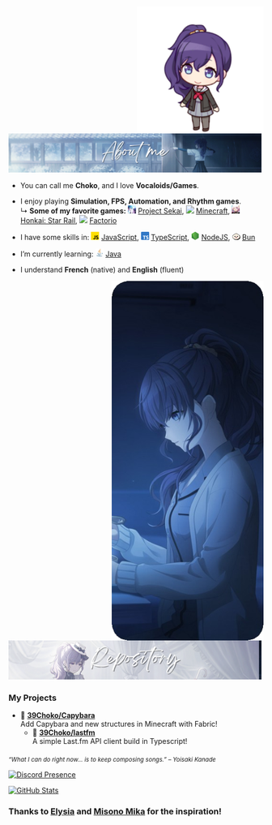 <img src="assets/mafuyu/mafuyu_School_Uniform_chibi.png" width="250" align="right" />

<img src="assets/mafuyu/mafuyu_about_me.png" width="500"/>

- You can call me **Choko**, and I love **Vocaloids/Games**.
- I enjoy playing **Simulation, FPS, Automation, and Rhythm games**.  
  ↳ **Some of my favorite games:** <img src="assets/games/project_sekai.jpg" width="16"/> [Project Sekai](https://pjsekai.sega.jp/), <img src="https://assets.mcasset.cloud/1.21.4/assets/icons/icon_128x128.png" width="16"/> [Minecraft](https://www.minecraft.net/), <img src="assets/games/hsr.jpg" width="16"/> [Honkai: Star Rail](https://hsr.hoyoverse.com/), <img src="https://www.factorio.com/static/img/favicon.ico" width="16"/> [Factorio](https://www.factorio.com/)

- I have some skills in: <img src="./assets/icon/js.png" width="16"/> [JavaScript](https://developer.mozilla.org/docs/Web/JavaScript), <img src="./assets/icon/typescript.png" width="16"/> [TypeScript](https://www.typescriptlang.org/), <img src="./assets/icon/nodeJS.png" width="16"/> [NodeJS](https://nodejs.org/), <img src="./assets/icon/bun.png" width="16"/> [Bun](https://bun.sh/)

- I’m currently learning: <img src="./assets/icon/java.png" width="16"/> [Java](https://www.oracle.com/java/)

- I understand **French** (native) and **English** (fluent)

<img src="assets/mafuyu/mafuyu_body.png" width="300" align="right" />

<img src="assets/mafuyu/mafuyu_repo.png" width="500"/>

### My Projects

- 📗 [**39Choko/Capybara**](https://github.com/39Choko/Capybara)  
  Add Capybara and new structures in Minecraft with Fabric!
  - 📗 [**39Choko/lastfm**](https://github.com/39Choko/lastfm)  
  A simple Last.fm API client build in Typescript!

<sub>*“What I can do right now... is to keep composing songs.” – Yoisaki Kanade*</sub>

[![Discord Presence](https://lanyard.cnrad.dev/api/826467976484094023?theme=dark&borderRadius=20px&hideDiscrim=true&showDisplayName=true&bg=000000)](https://discord.com/users/826467976484094023)

[![GitHub Stats](https://github-readme-stats.vercel.app/api?username=39Choko&theme=dracula&show_icons=true)](https://github.com/39Choko)

### Thanks to [Elysia](https://github.com/aiko-chan-ai) and [Misono Mika](https://github.com/misonomikadev) for the inspiration!
